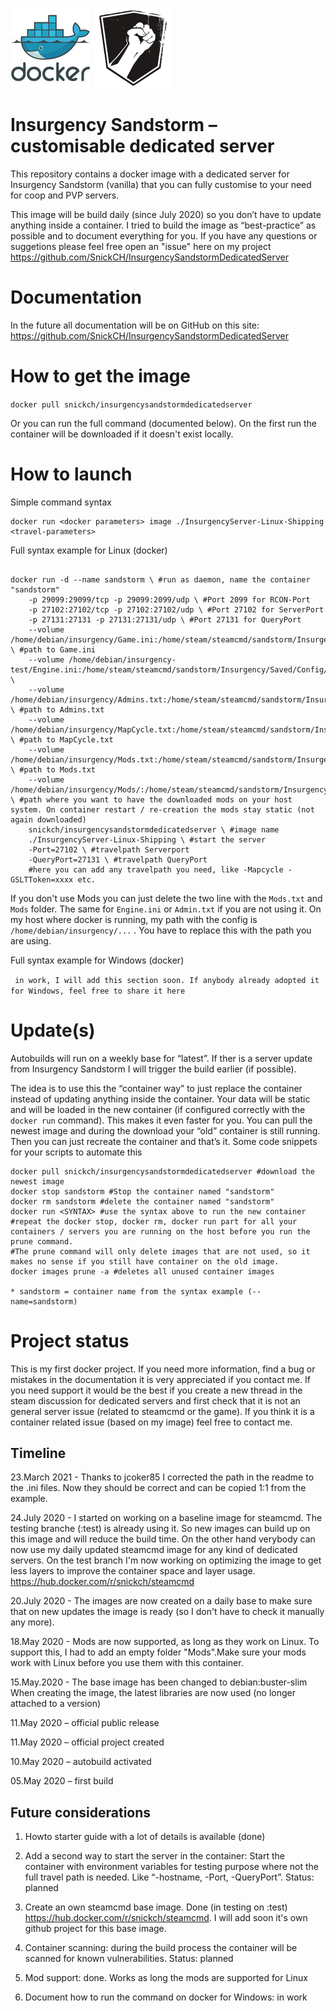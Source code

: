 ![](https://github.com/SnickCH/InsurgencySandstormDedicatedServer/blob/master/docker-logo.jpg)
![](https://github.com/SnickCH/InsurgencySandstormDedicatedServer/blob/master/sandstorm-logo.png)

# Insurgency Sandstorm – customisable dedicated server
This repository contains a docker image with a dedicated server for Insurgency Sandstorm (vanilla) that you can fully customise to your need for coop and PVP servers. 

This image will be build daily (since July 2020) so you don’t have to update anything inside a container. I tried to build the image as “best-practice” as possible and to document everything for you. If you have any questions or suggetions please feel free open an "issue" here on my project https://github.com/SnickCH/InsurgencySandstormDedicatedServer


# Documentation
In the future all documentation will be on GitHub on this site: https://github.com/SnickCH/InsurgencySandstormDedicatedServer


# How to get the image
```docker pull snickch/insurgencysandstormdedicatedserver```

Or you can run the full command (documented below). On the first run the container will be downloaded if it doesn't exist locally.


# How to launch

Simple command syntax
```
docker run <docker parameters> image ./InsurgencyServer-Linux-Shipping <travel-parameters>
```

Full syntax example for Linux (docker)
```

docker run -d --name sandstorm \ #run as daemon, name the container "sandstorm"
	-p 29099:29099/tcp -p 29099:2099/udp \ #Port 2099 for RCON-Port
	-p 27102:27102/tcp -p 27102:27102/udp \ #Port 27102 for ServerPort
	-p 27131:27131 -p 27131:27131/udp \ #Port 27131 for QueryPort
	--volume /home/debian/insurgency/Game.ini:/home/steam/steamcmd/sandstorm/Insurgency/Saved/Config/LinuxServer/Game.ini:ro \ #path to Game.ini
	--volume /home/debian/insurgency-test/Engine.ini:/home/steam/steamcmd/sandstorm/Insurgency/Saved/Config/LinuxServer/Engine.ini:ro \
	--volume /home/debian/insurgency/Admins.txt:/home/steam/steamcmd/sandstorm/Insurgency/Saved/Config/Server/Admins.txt:ro \ #path to Admins.txt
	--volume /home/debian/insurgency/MapCycle.txt:/home/steam/steamcmd/sandstorm/Insurgency/Config/Server/MapCycle.txt:ro \ #path to MapCycle.txt
	--volume /home/debian/insurgency/Mods.txt:/home/steam/steamcmd/sandstorm/Insurgency/Config/Server/Mods.txt:ro \ #path to Mods.txt
	--volume /home/debian/insurgency/Mods/:/home/steam/steamcmd/sandstorm/Insurgency/Mods \ #path where you want to have the downloaded mods on your host system. On container restart / re-creation the mods stay static (not again downloaded)
	snickch/insurgencysandstormdedicatedserver \ #image name
	./InsurgencyServer-Linux-Shipping \ #start the server
	-Port=27102 \ #travelpath Serverport
	-QueryPort=27131 \ #travelpath QueryPort
	#here you can add any travelpath you need, like -Mapcycle -GSLTToken=xxxx etc.
```
If you don't use Mods you can just delete the two line with the ``` Mods.txt ``` and ```Mods``` folder. The same for ``` Engine.ini ``` or ``` Admin.txt ``` if you are not using it. On my host where docker is running, my path with the config is ``` /home/debian/insurgency/... ``` . You have to replace this with the path you are using.

Full syntax example for Windows (docker) 

``` in work, I will add this section soon. If anybody already adopted it for Windows, feel free to share it here```

# Update(s)
Autobuilds will run on a weekly base for “latest”. If ther is a server update from Insurgency Sandstorm I will trigger the build earlier (if possible).

The idea is to use this the “container way” to just replace the container instead of updating anything inside the container. Your data will be static and will be loaded in the new container (if configured correctly with the ``` docker run``` command). This makes it even faster for you. You can pull the newest image and during the download your “old” container is still running. Then you can just recreate the container and that’s it. Some code snippets for your scripts to automate this

```
docker pull snickch/insurgencysandstormdedicatedserver #download the newest image
docker stop sandstorm #Stop the container named "sandstorm"
docker rm sandstorm #delete the container named "sandstorm"
docker run <SYNTAX> #use the syntax above to run the new container
#repeat the docker stop, docker rm, docker run part for all your containers / servers you are running on the host before you run the prune command. 
#The prune command will only delete images that are not used, so it makes no sense if you still have container on the old image.
docker images prune -a #deletes all unused container images

* sandstorm = container name from the syntax example (--name=sandstorm)
```



# Project status

This is my first docker project. If you need more information, find a bug or mistakes in the documentation it is very appreciated if you contact me. If you need support it would be the best if you create a new thread in the steam discussion for dedicated servers and first check that it is not an general server issue (related to steamcmd or the game). If you think it is a container related issue (based on my image) feel free to contact me.


## Timeline
23.March 2021 - Thanks to jcoker85 I corrected the path in the readme to the .ini files. Now they should be correct and can be copied 1:1 from the example.

24.July 2020 - I started on working on a baseline image for steamcmd. The testing branche (:test) is already using it. So new images can build up on this image and will reduce the build time. On the other hand verybody can now use my daily updated steamcmd image for any kind of dedicated servers. On the test branch I'm now working on optimizing the image to get less layers to improve the container space and layer usage. https://hub.docker.com/r/snickch/steamcmd

20.July 2020 - The images are now created on a daily base to make sure that on new updates the image is ready (so I don't have to check it manually any more).

18.May 2020 - Mods are now supported, as long as they work on Linux. To support this, I had to add an empty folder "Mods".Make sure your mods work with Linux before you use them with this container.

15.May.2020 - The base image has been changed to debian:buster-slim When creating the image, the latest libraries are now used (no longer attached to a version)

11.May 2020 – official public release

11.May 2020 – official project created

10.May 2020 – autobuild activated

05.May 2020 – first build


## Future considerations
1) Howto starter guide with a lot of details is available (done)

2) Add a second way to start the server in the container: Start the container with environment variables for testing purpose where not the full travel path is needed. Like “-hostname, -Port, -QueryPort”. Status: planned

3) Create an own steamcmd base image. Done (in testing on :test) https://hub.docker.com/r/snickch/steamcmd. I will add soon it's own github project for this base image.

4) Container scanning: during the build process the container will be scanned for known vulnerabilities. Status: planned

5) Mod support: done. Works as long the mods are supported for Linux
6) Document how to run the command on docker for Windows: in work


